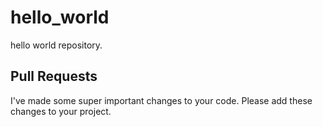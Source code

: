 # hello_world
hello world repository.

## Pull Requests
I've made some super important changes to your code. Please add these changes to your project.
